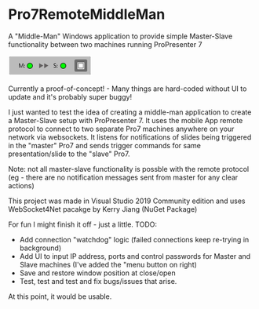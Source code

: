 # Pro7RemoteMiddleMan
A "Middle-Man" Windows application to provide simple Master-Slave functionality between two machines running ProPresenter 7

![Screenshot](Screenshot.png)

Currently a proof-of-concept! - Many things are hard-coded without UI to update and it's probably super buggy!

I just wanted to test the idea of creating a middle-man application to create a Master-Slave setup with ProPresenter 7.
It uses the mobile App remote protocol to connect to two separate Pro7 machines anywhere on your network via websockets.
It listens for notifications of slides being triggered in the "master" Pro7 and sends trigger commands for same presentation/slide to the "slave" Pro7.

Note: not all master-slave functionality is possble with the remote protocol (eg - there are no notification messages sent from master for any clear actions)

This project was made in Visual Studio 2019 Community edition and uses WebSocket4Net pacakge by Kerry Jiang (NuGet Package)


For fun I might finish it off - just a little.
TODO:
* Add connection "watchdog" logic (failed connections keep re-trying in background)
* Add UI to input IP address, ports and control passwords for Master and Slave machines (I've added the "menu button on right)
* Save and restore window position at close/open
* Test, test and test and fix bugs/issues that arise.

At this point, it would be usable.
